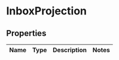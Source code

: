 # InboxProjection
## Properties

Name | Type | Description | Notes
------------ | ------------- | ------------- | -------------


